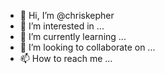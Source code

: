 - 👋 Hi, I’m @chriskepher
- 👀 I’m interested in ...
- 🌱 I’m currently learning ...
- 💞️ I’m looking to collaborate on ...
- 📫 How to reach me ...

<!---
chriskepher/chriskepher is a ✨ special ✨ repository because its `README.md` (this file) appears on your GitHub profile.
You can click the Preview link to take a look at your changes.
--->
